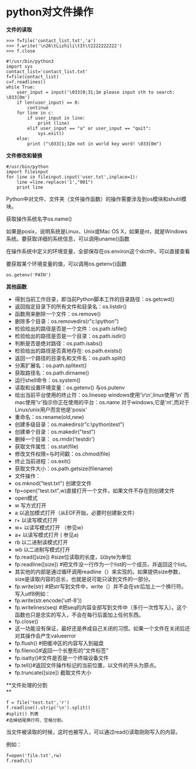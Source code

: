 # python对文件操作

**文件的读取**

```
>>> f=file('contact_list.txt','a')
>>> f.write('\n26\tLizhili\tIt\t2222222222')
>>> f.close
```

```
#!/usr/bin/python3
import sys
contact_list='contact_list.txt'
f=file(contact_list)
c=f.readlines()
while True:
    user_input = input('\033[0;31;1m please input sth to search: \033[0m')
    if len(user_input) == 0:
        continue
    for line in c:
        if user_input in line:
            print (line)
        elif user_input == "a" or user_input == "quit":
            sys.exit()
    else:
        print ("\033[1;32m not in world key word! \033[0m")
```

**文件修改和替换**

```
#/usr/bin/python
import fileinput
for line in fileinput.input('user.txt',inplace=1):
    line =line.replace('1',"001")
    print line
```

Python中对文件、文件夹（文件操作函数）的操作需要涉及到os模块和shutil模块。

获取操作系统名字os.name\(\)

如果是posix，说明系统是Linux、Unix或Mac OS X，如果是nt，就是Windows系统。要获取详细的系统信息，可以调用uname\(\)函数

在操作系统中定义的环境变量，全部保存在os.environ这个dict中，可以直接查看

要获取某个环境变量的值，可以调用os.getenv\(\)函数

```
os.getenv('PATH')
```

**其他函数**

* 得到当前工作目录，即当前Python脚本工作的目录路径：os.getcwd\(\)
* 返回指定目录下的所有文件和目录名：os.listdir\(\)
* 函数用来删除一个文件：os.remove\(\)
* 删除多个目录：os.removedirs\(r"c:\python"\)
* 检验给出的路径是否是一个文件：os.path.isfile\(\)
* 检验给出的路径是否是一个目录：os.path.isdir\(\)
* 判断是否是绝对路径：os.path.isabs\(\)
* 检验给出的路径是否真地存在: os.path.exists\(\)
* 返回一个路径的目录名和文件名：os.path.split\(\)
* 分离扩展名：os.path.splitext\(\)
* 获取路径名：os.path.dirname\(\)
* 运行shell命令：os.system\(\)
* 读取和设置环境变量：os.getenv\(\) 与os.putenv
* 给出当前平台使用的终止符：os.linesep windows使用'\r\n',linux使用'\n' 而mac使用'\r'指示你正在使用的平台：os.name 对于windows,它是'nt',而对于Linux/unix用户而言他是'posix'
* 重命名：os.rename\(old,new\)
* 创建多级目录：os.makedirs\(r"c:\python\test"\)
* 创建单个目录：os.makedir\("test"\)
* 删掉一个目录： os.rmdir\('testdir'\)
* 获取文件属性：os.stat\(file\)
* 修改文件权限=与时间戳：os.chmod\(file\)
* 终止当前进程：os.exit\(\)
* 获取文件大小：os.path.getsize\(filename\)
* 文件操作：
* os.mknod\("test.txt"\) 创建空文件
* fp=open\("test.txt",w\)直接打开一个文件，如果文件不存在则创建文件
* open模式
* w 写方式打开
* a 以追加模式打开（从EOF开始，必要时创建新文件）
* r+ 以读写模式打开
* w+ 以读写模式打开 （参见w）
* a+ 以读写模式打开 \( 参见a\)
* rb 以二进制读模式打开
* wb 以二进制写模式打开
* fp.read\(\[size\]\) \#size位读取的长度，以byte为单位
* fp.readline\(\[size\]\) \#把文件没一行作为一个list的一个成员，并返回这个list。
* 其实他的内部是通过循环调用readline（）来实现的。如果提供size参数，size是读取内容的总长，也就是说可能只读到文件的一部分。
* fp.write\(str\) \#把str写到文件中，write（）并不会在str后加上一个换行符。写入utf8例如：
* fp.write\(str.encode\('utf-8'\)\)
* fp.writelines\(seq\) \#把seq的内容全部写到文件中（多行一次性写入）。这个函数也只是忠实的写入，不会在每行后面加上任何东西。
* fp.close\(\)
* 这一功能没有保证，最好还是养成自己关闭的习惯。如果一个文件在关闭后还对其操作会产生valueerror
* fp.flush\(\) \#把缓冲区的内容写入到磁盘
* fp.fileno\(\)\#返回一个长整形的“文件标签”
* fp.isatty\(\)\#文件是否是一个终端设备文件
* fp.tell\(\)\#返回文件操作标记的当前位置，以文件的开头为原点。
* fp.truncate\(\[size\]\) 截取文件大小

**文件处理的分割      
**

```
f = file('test.txt','r')
f.readline().strip('\n').split()
#split() 列表
#去掉结尾换行符、空格分割。
```

当文件被读取的时候，这时也被写入，可以通过read\(\)读取刚刚写入的内容。

例如：

```
f=open('file.txt',rw)
f.read\(\)
```



